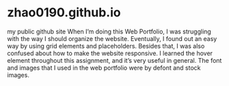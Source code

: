 # zhao0190.github.io
my public github site
When I’m doing this Web Portfolio, I was struggling with the way I should organize the website. Eventually, I found out an easy way by using grid elements and placeholders. Besides that, I was also confused about how to make the website responsive. I learned the hover element throughout this assignment, and it’s very useful in general. The font and images that I used in the web portfolio were by defont and stock images.
